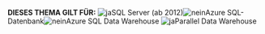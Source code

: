 <Token>**DIESES THEMA GILT FÜR:** ![ja](media/yes.png)SQL Server (ab 2012)![nein](media/no.png)Azure SQL-Datenbank![nein](media/no.png)Azure SQL Data Warehouse ![ja](media/yes.png)Parallel Data Warehouse </Token> 


